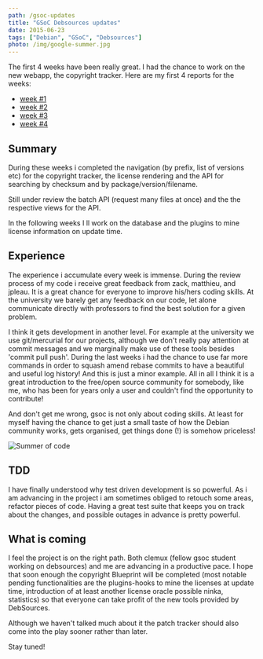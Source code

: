 ```yaml
---
path: /gsoc-updates
title: "GSoC Debsources updates"
date: 2015-06-23
tags: ["Debian", "GSoC", "Debsources"]
photo: /img/google-summer.jpg
---
```


The first 4 weeks have been really great. I had the chance to work on the new webapp, the copyright tracker. Here are my first 4 reports for the weeks:

- [week #1](http://lists.alioth.debian.org/pipermail/soc-coordination/2015-May/002459.html)
- [week #2](http://lists.alioth.debian.org/pipermail/soc-coordination/2015-June/002488.html)
- [week #3](http://lists.alioth.debian.org/pipermail/soc-coordination/2015-June/002506.html)
- [week #4](http://lists.alioth.debian.org/pipermail/soc-coordination/2015-June/002522.html)

## Summary

During these weeks i completed the navigation (by prefix, list of versions etc) for the copyright tracker, the license rendering and the API for searching by checksum and by package/version/filename.

Still under review the batch API (request many files at once) and the the respective views for the API.

In the following weeks I ll work on the database and the plugins to mine license information on update time.

## Experience

The experience i accumulate every week is immense. During the review process of my code i receive great feedback from zack, matthieu, and jpleau. It is a great chance for everyone to improve his/hers coding skills. At the university we barely get any feedback on our code, let alone communicate directly with professors to find the best solution for a given problem.

I think it gets development in another level. For example at the university we use git/mercurial for our projects, although we don't really pay attention at commit messages and we marginally make use of these tools besides 'commit pull push'. During the last weeks i had the chance to use far more commands in order to squash amend rebase commits to have a beautiful and useful log history! And this is just a minor example. All in all I think it is a great introduction to the free/open source community for somebody, like me, who has been for years only a user and couldn't find the opportunity to contribute!

And don't get me wrong, gsoc is not only about coding skills. At least for myself having the chance to get just a small taste of how the Debian community works, gets organised, get things done (!) is somehow priceless!

![Summer of code](/img/google-summer.jpg)

## TDD

I have finally understood why test driven development is so powerful. As i am advancing in the project i am sometimes obliged to retouch some areas, refactor pieces of code. Having a great test suite that keeps you on track about the changes, and possible outages in advance is pretty powerful.

## What is coming

I feel the project is on the right path. Both clemux (fellow gsoc student working on debsources) and me are advancing in a productive pace. I hope that soon enough the copyright Blueprint will be completed (most notable pending functionalities are the plugins-hooks to mine the licenses at update time, introduction of at least another license oracle possible ninka, statistics) so that everyone can take profit of the new tools provided by DebSources.

Although we haven't talked much about it the patch tracker should also come into the play sooner rather than later.

Stay tuned!

